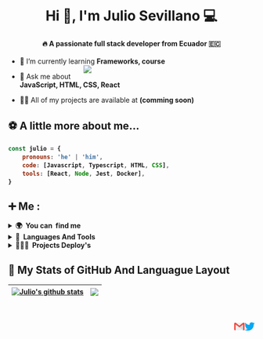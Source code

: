 <h1 align="center">Hi 👋, I'm Julio Sevillano 💻</h1><h4 align="center">🔥 A passionate full stack developer from Ecuador 🇪🇨</h4>

- 🌱 I’m currently learning **Frameworks, course**
  <img align='right' src="https://media.giphy.com/media/Kfl09udXYhbjajJwEt/giphy.gif" width="350">

- 💬 Ask me about **JavaScript, HTML, CSS, React**

- 👨‍💻 All of my projects are available at **(comming soon)**

<h2><b> ⚽ A little more about me...<br></h2>

```js
const julio = {
	pronouns: 'he' | 'him',
	code: [Javascript, Typescript, HTML, CSS],
	tools: [React, Node, Jest, Docker],
}
```

## ➕ Me :

<details>
<summary><b>🌍&nbsp;&nbsp;You can &nbsp;find me</b></summary>
  <br/>
<p align="left">
<a href="https://twitter.com/@luffydmonkeypro" target="blank"><img align="center" src="./assets/images/gorjeo.png" alt="Twitter" height="40"/></a>
<a href="https://linkedin.com/in/julio-sevillano" target="blank"><img align="center" src="./assets/images/linkedin.png" alt="Linkedin" height="40"/></a>
<a href="https://stackoverflow.com/users/19524087" target="blank"><img align="center" src="./assets/images/stack-overflow.png" alt="Stack Overflow" height="40"/></a>
<a href="https://www.youtube.com/c/acir developer" target="blank"><img align="center" src="./assets/images/youtube.png" alt="acir developer" height="40" /></a>
<a href="https://www.hackerrank.com/@acirdeveloper" target="blank"><img align="center" src="https://raw.githubusercontent.com/rahuldkjain/github-profile-readme-generator/master/src/images/icons/Social/hackerrank.svg" alt="@acirdeveloper" height="40"/></a>
</p>
</details>

<details>
<summary><b>🧰&nbsp;&nbsp;Languages&nbsp;And Tools</b></summary>
<h3>Languages<h3/>
<code><img height="30" alt="html5" 
src="./assets/images/html-5.png"></code>
<code><img height="30" alt="css3" 
src="./assets/images/css-3.png"></code>
<code><img height="30" alt="javascript" src="https://raw.githubusercontent.com/github/explore/80688e429a7d4ef2fca1e82350fe8e3517d3494d/topics/javascript/javascript.png"></code>
<code><img height="30" alt="typescript" src="https://raw.githubusercontent.com/github/explore/80688e429a7d4ef2fca1e82350fe8e3517d3494d/topics/typescript/typescript.png"></code>
<code><img height="30" alt="react" src="./assets/images/physics.png"></code>
<code><img height="30" alt="graphql" src="https://raw.githubusercontent.com/github/explore/5c058a388828bb5fde0bcafd4bc867b5bb3f26f3/topics/graphql/graphql.png"></code>
<code><img height="30" alt="nodejs" src="./assets/images/node-js.png"></code>
<code><img height="40" alt="mongodb" 
src="https://raw.githubusercontent.com/devicons/devicon/master/icons/mongodb/mongodb-original-wordmark.svg"></code> 
<code><img height="30" alt="mysql" 
src="https://raw.githubusercontent.com/devicons/devicon/master/icons/mysql/mysql-original-wordmark.svg"></code> 
<code><img height="30" alt="postgresql" src="./assets/images/postgre.png"></code>  
<hr/> 
<h3>Tools<h3/>
<code><img height="30" alt="firebase" 
src="https://www.vectorlogo.zone/logos/firebase/firebase-icon.svg"></code>
<code><img height="30" alt="git" 
src="https://www.vectorlogo.zone/logos/git-scm/git-scm-icon.svg"></code>
<code><img height="30" alt="heroku" 
src="https://www.vectorlogo.zone/logos/heroku/heroku-icon.svg"></code> 
<code><img height="30" alt="linux" 
src="./assets/images/linux.png"></code>
</details>
<details>
<summary><b>🧑🏿‍⚕️&nbsp;&nbsp;Projects Deploy's</b></summary>
  <br/>
<code><a href="https://my-first-project-card.netlify.app/" target="blank" text-decoration="none">💳 CARD</a></code>
</details>

## 💯 My Stats of GitHub And Languague Layout

| <a href="https://github.com/AcirDeveloper"><img align="center" src="https://github-readme-stats.vercel.app/api?username=AcirDeveloper&show_icons=true&include_all_commits=true&theme=buefy&hide_border=true" alt="Julio's github stats" /></a> | <a href="https://github.com/AcirDeveloper"><img align="center" src="https://github-readme-stats.vercel.app/api/top-langs/?username=AcirDeveloper&layout=compact&theme=buefy&hide_border=true" /></a> |
| ---------------------------------------------------------------------------------------------------------------------------------------------------------------------------------------------------------------------------------------------- | ---------------------------------------------------------------------------------------------------------------------------------------------------------------------------------------------------- |

<br />
<br />

<a href="https://twitter.com/acirdeveloper">
  <img align="right" alt="Julio Sevillano | Twitter" width="21px" src="./assets/images/gorjeo.png" />
</a>
<a href="https://mail.google.com/mail/u/0/?pli=1#inbox">
  <img align="right" alt="Mail" width="21px" src="./assets/images/gmail.png" />
</a>
